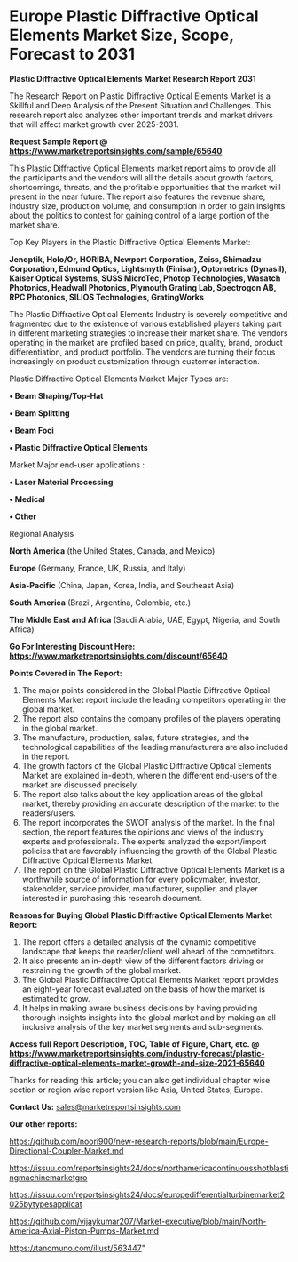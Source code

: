 # Europe Plastic Diffractive Optical Elements Market Size, Scope, Forecast to 2031

<strong>Plastic Diffractive Optical Elements Market Research Report 2031</strong>

The Research Report on Plastic Diffractive Optical Elements Market is a Skillful and Deep Analysis of the Present Situation and Challenges. This research report also analyzes other important trends and market drivers that will affect market growth over 2025-2031.

<strong>Request Sample Report @ <a href=https://www.marketreportsinsights.com/sample/65640>https://www.marketreportsinsights.com/sample/65640</a></strong>

This Plastic Diffractive Optical Elements market report aims to provide all the participants and the vendors will all the details about growth factors, shortcomings, threats, and the profitable opportunities that the market will present in the near future. The report also features the revenue share, industry size, production volume, and consumption in order to gain insights about the politics to contest for gaining control of a large portion of the market share.

Top Key Players in the Plastic Diffractive Optical Elements Market:

<strong>Jenoptik, Holo/Or, HORIBA, Newport Corporation, Zeiss, Shimadzu Corporation, Edmund Optics, Lightsmyth (Finisar), Optometrics (Dynasil), Kaiser Optical Systems, SUSS MicroTec, Photop Technologies, Wasatch Photonics, Headwall Photonics, Plymouth Grating Lab, Spectrogon AB, RPC Photonics, SILIOS Technologies, GratingWorks</strong>

The Plastic Diffractive Optical Elements Industry is severely competitive and fragmented due to the existence of various established players taking part in different marketing strategies to increase their market share. The vendors operating in the market are profiled based on price, quality, brand, product differentiation, and product portfolio. The vendors are turning their focus increasingly on product customization through customer interaction.

Plastic Diffractive Optical Elements Market Major Types are:

<strong>• Beam Shaping/Top-Hat

• Beam Splitting

• Beam Foci

• Plastic Diffractive Optical Elements</strong>

Market Major end-user applications :

<strong>• Laser Material Processing

• Medical

• Other</strong>

Regional Analysis

</u><strong><b>North America</b></strong> (the United States, Canada, and Mexico)

<strong><b>Europe </b></strong>(Germany, France, UK, Russia, and Italy)

<strong><b>Asia-Pacific</b></strong> (China, Japan, Korea, India, and Southeast Asia)

<strong><b>South America</b></strong> (Brazil, Argentina, Colombia, etc.)

<strong><b>The Middle East and Africa</b></strong> (Saudi Arabia, UAE, Egypt, Nigeria, and South Africa)

<strong>Go For Interesting Discount Here: <a href=https://www.marketreportsinsights.com/discount/65640>https://www.marketreportsinsights.com/discount/65640</a></strong>

<strong>Points Covered in The Report:</strong>
<ol>
  <li>The major points considered in the Global Plastic Diffractive Optical Elements Market report include the leading competitors operating in the global market.</li>
  <li>The report also contains the company profiles of the players operating in the global market.</li>
  <li>The manufacture, production, sales, future strategies, and the technological capabilities of the leading manufacturers are also included in the report.</li>
  <li>The growth factors of the Global Plastic Diffractive Optical Elements Market are explained in-depth, wherein the different end-users of the market are discussed precisely.</li>
  <li>The report also talks about the key application areas of the global market, thereby providing an accurate description of the market to the readers/users.</li>
  <li>The report incorporates the SWOT analysis of the market. In the final section, the report features the opinions and views of the industry experts and professionals. The experts analyzed the export/import policies that are favorably influencing the growth of the Global Plastic Diffractive Optical Elements Market.</li>
  <li>The report on the Global Plastic Diffractive Optical Elements Market is a worthwhile source of information for every policymaker, investor, stakeholder, service provider, manufacturer, supplier, and player interested in purchasing this research document.</li>
</ol>
<strong>Reasons for Buying Global Plastic Diffractive Optical Elements Market Report:</strong>

<ol>
  <li>The report offers a detailed analysis of the dynamic competitive landscape that keeps the reader/client well ahead of the competitors.</li>
  <li>It also presents an in-depth view of the different factors driving or restraining the growth of the global market.</li>
  <li>The Global Plastic Diffractive Optical Elements Market report provides an eight-year forecast evaluated on the basis of how the market is estimated to grow.</li>
  <li>It helps in making aware business decisions by having providing thorough insights insights into the global market and by making an all-inclusive analysis of the key market segments and sub-segments.</li>
</ol>
<strong>Access full Report Description, TOC, Table of Figure, Chart, etc. @ <a href=https://www.marketreportsinsights.com/industry-forecast/plastic-diffractive-optical-elements-market-growth-and-size-2021-65640>https://www.marketreportsinsights.com/industry-forecast/plastic-diffractive-optical-elements-market-growth-and-size-2021-65640</a></strong>


Thanks for reading this article; you can also get individual chapter wise section or region wise report version like Asia, United States, Europe.

<strong>Contact Us:</strong>
sales@marketreportsinsights.com

<strong>Our other reports:</strong>

<a href=https://github.com/noori900/new-research-reports/blob/main/Europe-Directional-Coupler-Market.md>https://github.com/noori900/new-research-reports/blob/main/Europe-Directional-Coupler-Market.md</a>

<a href=https://issuu.com/reportsinsights24/docs/northamericacontinuousshotblastingmachinemarketgro>https://issuu.com/reportsinsights24/docs/northamericacontinuousshotblastingmachinemarketgro</a>

<a href=https://issuu.com/reportsinsights24/docs/europedifferentialturbinemarket2025bytypesapplicat>https://issuu.com/reportsinsights24/docs/europedifferentialturbinemarket2025bytypesapplicat</a>

<a href=https://github.com/vijaykumar207/Market-executive/blob/main/North-America-Axial-Piston-Pumps-Market.md>https://github.com/vijaykumar207/Market-executive/blob/main/North-America-Axial-Piston-Pumps-Market.md</a>

<a href=https://tanomuno.com/illust/563447>https://tanomuno.com/illust/563447</a>"
